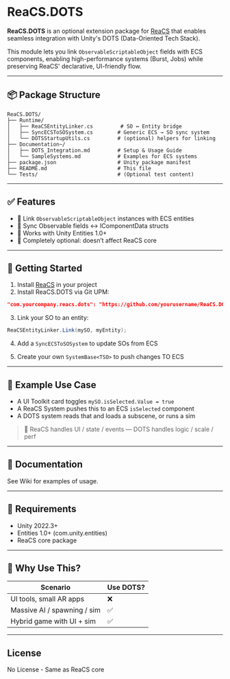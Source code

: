 # ReaCS.DOTS

**ReaCS.DOTS** is an optional extension package for [ReaCS](https://github.com/yourusername/ReaCS) that enables seamless integration with Unity's DOTS (Data-Oriented Tech Stack).

This module lets you link `ObservableScriptableObject` fields with ECS components, enabling high-performance systems (Burst, Jobs) while preserving ReaCS' declarative, UI-friendly flow.

---

## 📦 Package Structure

```
ReaCS.DOTS/
├── Runtime/
│   ├── ReaCSEntityLinker.cs         # SO ↔ Entity bridge
│   ├── SyncECSToSOSystem.cs        # Generic ECS → SO sync system
│   └── DOTSStartupUtils.cs         # (optional) helpers for linking
├── Documentation~/
│   ├── DOTS_Integration.md         # Setup & Usage Guide
│   └── SampleSystems.md            # Examples for ECS systems
├── package.json                    # Unity package manifest
├── README.md                       # This file
└── Tests/                          # (Optional test content)
```

---

## ✅ Features

- 🔗 Link `ObservableScriptableObject` instances with ECS entities
- 🔁 Sync Observable fields ↔ IComponentData structs
- 🧪 Works with Unity Entities 1.0+
- 🧼 Completely optional: doesn’t affect ReaCS core

---

## 🚀 Getting Started

1. Install [ReaCS](https://github.com/yourusername/ReaCS) in your project
2. Install ReaCS.DOTS via Git UPM:

```json
"com.yourcompany.reacs.dots": "https://github.com/yourusername/ReaCS.DOTS.git"
```

3. Link your SO to an entity:
```csharp
ReaCSEntityLinker.Link(mySO, myEntity);
```

4. Add a `SyncECSToSOSystem` to update SOs from ECS

5. Create your own `SystemBase<TSO>` to push changes TO ECS

---

## 🔄 Example Use Case

- A UI Toolkit card toggles `mySO.isSelected.Value = true`
- A ReaCS System pushes this to an ECS `isSelected` component
- A DOTS system reads that and loads a subscene, or runs a sim

> 🧠 ReaCS handles UI / state / events — DOTS handles logic / scale / perf

---

## 📘 Documentation

See Wiki for examples of usage.

---

## 🔗 Requirements

- Unity 2022.3+
- Entities 1.0+ (com.unity.entities)
- ReaCS core package

---

## 🧠 Why Use This?

| Scenario                         | Use DOTS? |
|----------------------------------|-----------|
| UI tools, small AR apps          | ❌        |
| Massive AI / spawning / sim      | ✅        |
| Hybrid game with UI + sim        | ✅        |

---

## License
No License - Same as ReaCS core
